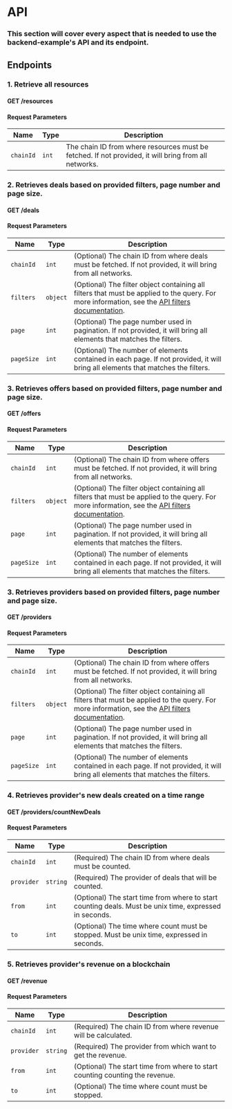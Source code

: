 # API

### This section will cover every aspect that is needed to use the backend-example's API and its endpoint.

## Endpoints

### 1. Retrieve all resources

#### GET /resources

#### Request Parameters

| Name      | Type  | Description                                                                                          |
|-----------|-------|------------------------------------------------------------------------------------------------------|
| `chainId` | `int` | The chain ID from where resources must be fetched. If not provided, it will bring from all networks. |

### 2. Retrieves deals based on provided filters, page number and page size.

#### GET /deals

#### Request Parameters

| Name       | Type     | Description                                                                                                                                                            |
|------------|----------|------------------------------------------------------------------------------------------------------------------------------------------------------------------------|
| `chainId`  | `int`    | (Optional) The chain ID from where deals must be fetched. If not provided, it will bring from all networks.                                                            |
| `filters`  | `object` | (Optional) The filter object containing all filters that must be applied to the query. For more information, see the [API filters documentation](./README.md#filters). |
| `page`     | `int`    | (Optional) The page number used in pagination. If not provided, it will bring all elements that matches the filters.                                                   |
| `pageSize` | `int`    | (Optional) The number of elements contained in each page. If not provided, it will bring all elements that matches the filters.                                        |

### 3. Retrieves offers based on provided filters, page number and page size.

#### GET /offers

#### Request Parameters

| Name       | Type     | Description                                                                                                                                                            |
|------------|----------|------------------------------------------------------------------------------------------------------------------------------------------------------------------------|
| `chainId`  | `int`    | (Optional) The chain ID from where offers must be fetched. If not provided, it will bring from all networks.                                                           |
| `filters`  | `object` | (Optional) The filter object containing all filters that must be applied to the query. For more information, see the [API filters documentation](./README.md#filters). |
| `page`     | `int`    | (Optional) The page number used in pagination. If not provided, it will bring all elements that matches the filters.                                                   |
| `pageSize` | `int`    | (Optional) The number of elements contained in each page. If not provided, it will bring all elements that matches the filters.                                        |

### 3. Retrieves providers based on provided filters, page number and page size.

#### GET /providers

#### Request Parameters

| Name       | Type     | Description                                                                                                                                                            |
|------------|----------|------------------------------------------------------------------------------------------------------------------------------------------------------------------------|
| `chainId`  | `int`    | (Optional) The chain ID from where offers must be fetched. If not provided, it will bring from all networks.                                                           |
| `filters`  | `object` | (Optional) The filter object containing all filters that must be applied to the query. For more information, see the [API filters documentation](./README.md#filters). |
| `page`     | `int`    | (Optional) The page number used in pagination. If not provided, it will bring all elements that matches the filters.                                                   |
| `pageSize` | `int`    | (Optional) The number of elements contained in each page. If not provided, it will bring all elements that matches the filters.                                        |


### 4. Retrieves provider's new deals created on a time range

#### GET /providers/countNewDeals

#### Request Parameters

| Name       | Type     | Description                                                                                            |
|------------|----------|--------------------------------------------------------------------------------------------------------|
| `chainId`  | `int`    | (Required) The chain ID from where deals must be counted.                                              |
| `provider` | `string` | (Required) The provider of deals that will be counted.                                                 |
| `from`     | `int`    | (Optional) The start time from where to start counting deals. Must be unix time, expressed in seconds. |
| `to`       | `int`    | (Optional) The time where count must be stopped. Must be unix time, expressed in seconds.              |


### 5. Retrieves provider's revenue on a blockchain

#### GET /revenue

#### Request Parameters

| Name       | Type     | Description                                                                  |
|------------|----------|------------------------------------------------------------------------------|
| `chainId`  | `int`    | (Required) The chain ID from where revenue will be calculated.               |
| `provider` | `string` | (Required) The provider from which want to get the revenue.                  |
| `from`     | `int`    | (Optional) The start time from where to start counting counting the revenue. |
| `to`       | `int`    | (Optional) The time where count must be stopped.                             |
